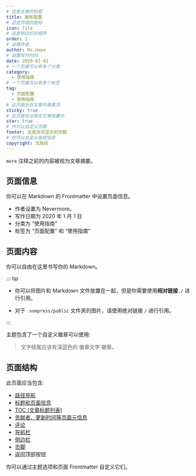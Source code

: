 ```yaml
---
# 这是文章的标题
title: 画布配置
# 这是页面的图标
icon: file
# 这是侧边栏的顺序
order: 1
# 设置作者
author: Ms.Hope
# 设置写作时间
date: 2020-01-01
# 一个页面可以有多个分类
category:
  - 使用指南
# 一个页面可以有多个标签
tag:
  - 页面配置
  - 使用指南
# 此页面会在文章列表置顶
sticky: true
# 此页面会出现在文章收藏中
star: true
# 你可以自定义页脚
footer: 这是测试显示的页脚
# 你可以自定义版权信息
copyright: 无版权
---
```


`more` 注释之前的内容被视为文章摘要。

<!-- more -->

## 页面信息

你可以在 Markdown 的 Frontmatter 中设置页面信息。

- 作者设置为 Nevermore。
- 写作日期为 2020 年 1 月 1 日
- 分类为 “使用指南”
- 标签为 “页面配置” 和 “使用指南”

## 页面内容

你可以自由在这里书写你的 Markdown。

::: tip

- 你可以将图片和 Markdown 文件放置在一起，但是你需要使用**相对链接**`./` 进行引用。

- 对于 `.vuepress/public` 文件夹的图片，请使用绝对链接 `/` 进行引用。

:::

主题包含了一个自定义徽章可以使用:

> 文字结尾应该有深蓝色的 徽章文字 徽章。 <Badge text="徽章文字" color="#242378" />

## 页面结构

此页面应当包含:

- [路径导航](https://theme-hope.vuejs.press/zh/guide/layout/breadcrumb.html)
- [标题和页面信息](https://theme-hope.vuejs.press/zh/guide/feature/page-info.html)
- [TOC (文章标题列表)](https://theme-hope.vuejs.press/zh/guide/layout/page.html#标题列表)
- [贡献者、更新时间等页面元信息](https://theme-hope.vuejs.press/guide/feature/meta.html)
- [评论](https://theme-hope.vuejs.press/zh/guide/feature/comment.html)
- [导航栏](https://theme-hope.vuejs.press/zh/guide/layout/navbar.html)
- [侧边栏](https://theme-hope.vuejs.press/zh/guide/layout/sidebar.html)
- [页脚](https://theme-hope.vuejs.press/zh/guide/layout/footer.html)
- 返回顶部按钮

你可以通过主题选项和页面 Frontmatter 自定义它们。
